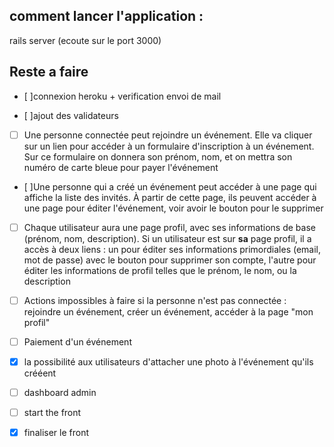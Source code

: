 ## comment lancer l'application :

rails server (ecoute sur le port 3000)



## Reste a faire
- [ ]connexion heroku + verification envoi de mail 

- [ ]ajout des validateurs

- [ ] Une personne connectée peut rejoindre un événement. Elle va cliquer sur un lien pour accéder à un formulaire d'inscription à un événement. Sur ce formulaire on donnera son prénom, nom, et on mettra son numéro de carte bleue pour payer l'événement

- [ ]Une personne qui a créé un événement peut accéder à une page qui affiche la liste des invités. À partir de cette page, ils peuvent accéder à une page pour éditer l'événement, voir avoir le bouton pour le supprimer

- [ ] Chaque utilisateur aura une page profil, avec ses informations de base (prénom, nom, description). Si un utilisateur est sur **sa** page profil, il a accès à deux liens : un pour éditer ses informations primordiales (email, mot de passe) avec le bouton pour supprimer son compte, l'autre pour éditer les informations de profil telles que le prénom, le nom, ou la description

- [ ] Actions impossibles à faire si la personne n'est pas connectée : rejoindre un événement, créer un événement, accéder à la page "mon profil"

- [ ] Paiement d'un événement

- [x] la possibilité aux utilisateurs d'attacher une photo à l'événement qu'ils crééent

- [ ] dashboard admin


- [ ] start the front
- [x] finaliser le front